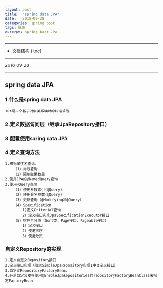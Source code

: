 ```yaml
---
layout: post
title:  "spring data JPA"
date:   2018-09-28
categories: spring boot
tags: 框架
excerpt: spring boot JPA
---
```


---

* 文档结构
{:toc}

---

2018-09-28

---

## spring data JPA

### 1.什么是spring data JPA
	
	JPA是一个基于对象关系映射的标准规范。

### 2.定义数据访问层（继承JpaRepository接口）

### 3.配置使用spring data JPA

### 4.定义查询方法

	1.根据属性名查询。
		（1）常规查询
		（2）限制结果数量
	2.使用JPA的@NamedQuery查询
	3.使用@Query查询
		（1）使用参数索引(@Query)
		（2）使用命名参数(@Query)
		（3）更新查询（@Modifying和@Query）
		（4）Specification
			1)定义Criterial查询
			2）定义接口实现JpaSpecificationExecutor接口
		（5）排序与分页（Sort类，Page接口，Pageable接口）
			1）定义接口
			2）使用排序
			3）使用分页

### 自定义Repository的实现

	1.定义自定义Repository接口
	2.定义接口实现（继承SimpleJpaRepository实现1中自定义接口）
	3.自定义RepositoryFactoryBean.
	4.开启自定义支持使用@EnableJpaRepositories的repositoryFactoryBeanClass来指定FactoryBean
